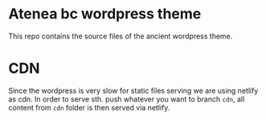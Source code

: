 # Atenea bc wordpress theme

This repo contains the source files of the ancient wordpress theme.

# CDN

Since the wordpress is very slow for static files serving we are using netlify as cdn. In order to serve sth. push whatever you want to branch `cdn`, all content from `cdn` folder is then served via netlify.
